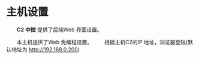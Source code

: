 # 主机设置

&emsp;&emsp;**C2 中控** 提供了后端Web 界面设置。

&emsp;&emsp;本主机提供了Web 免编程设置。
&emsp;&emsp;根据主机C2的IP 地址，浏览器登陆(默认地址为 http://192.168.0.200)
&emsp;&emsp;
&emsp;&emsp;
&emsp;&emsp;
&emsp;&emsp;
